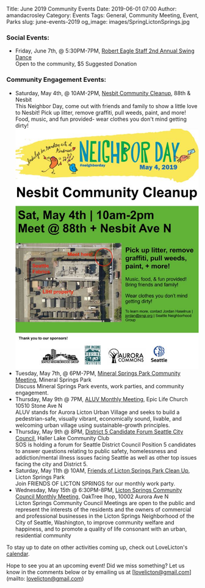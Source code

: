 Title: June 2019 Community Events
Date: 2019-06-01 07:00
Author: amandacrosley
Category: Events
Tags: General, Community Meeting, Event, Parks
slug: june-events-2019
og_image: images/SpringLictonSprings.jpg

### Social Events:

*    Friday, June 7th, @ 5:30PM-7PM, [Robert Eagle Staff 2nd Annual Swing Dance](https://www.facebook.com/groups/1264240646947591/) <br>
Open to the community, $5 Suggested Donation 

### Community Engagement Events:
*   Saturday, May 4th, @ 10AM-2PM, [Nesbit Community Cleanup](https://www.facebook.com/events/417106812417957/), 88th & Nesbit <br>
This Neighbor Day, come out with friends and family to show a little love to Nesbit! Pick up litter, remove graffiti, pull weeds, paint, and more! Food, music, and fun provided- wear clothes you don't mind getting dirty!
[![Nesbit Community Cleanup](/images/2019NeighborDay.JPG)](/images/2019NeighborDay.JPG)
*   Tuesday, May 7th, @ 6PM-7PM, [Mineral Springs Park Community Meeting](https://www.facebook.com/events/2487184864633354/), Mineral Springs Park <br>
Discuss Mineral Springs Park events, work parties, and community engagement.
*   Thursday, May 9th @ 7PM, [ALUV Monthly Meeting](https://www.facebook.com/events/592632211257652/), Epic Life Church 10510 Stone Ave N<br />
ALUV stands for Aurora Licton Urban Village and seeks to build a pedestrian-safe, visually vibrant, economically sound, livable, and welcoming urban village using sustainable-growth principles.
*   Thursday, May 9th @ 8PM, [District 5 Candidate Forum Seattle City Council](https://www.facebook.com/events/406568233457005/), Haller Lake Community Club <br>
SOS is holding a forum for Seattle District Council Position 5  candidates to answer questions relating to public safety, homelessness and addiction/mental illness issues facing Seattle as well as other top issues facing the city and District 5.
*   Saturday, May 11th @ 10AM, [Friends of Licton Springs Park Clean Up](https://lictonsprings.org/work_party.pdf),
Licton Springs Park <br>
Join FRIENDS OF LICTON SPRINGS for our monthly work party.
*   Wednesday, May 15th @ 6:30PM-8PM, [Licton Springs Community Council Monthly Meeting](https://lictonsprings.org/), OakTree Ihop,  10002 Aurora Ave N<br />
Licton Springs Community Council Meetings are open to the public and represent the interests of the residents and the owners of commercial and professional businesses in the Licton Springs Neighborhood of the City of Seattle, Washington, to improve community welfare and happiness, and to promote a quality of life consonant with an urban, residential community


To stay up to date on other activities coming up, check out LoveLicton's [calendar](https://lovelicton.com/pages/community-calendar.html).

Hope to see you at an upcoming event!
Did we miss something? Let us know in the comments below or by emailing us at [lovelicton@gmail.com](mailto: lovelicton@gmail.com)

